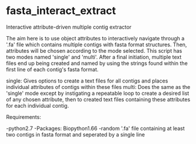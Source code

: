 # fasta_interact_extract
Interactive attribute-driven multiple contig extractor

The aim here is to use object attributes to interactively navigate through a '.fa' file which contains multiple contigs with fasta format structures. Then, attributes will be chosen according to the mode selected. This script has two modes named 'single' and 'multi'. After a final initiation, multiple text files end up being created and named by using the strings found within the first line of each contig's fasta format.

single: Gives options to create a text files for all contigs and places individual attributes of contigs within these files
multi:  Does the same as the 'single' mode except by instigating a repeatable loop to create a desired list of any chosen attribute, then to created text files containing these attributes for each individual contig.

Requirements:

-python2.7
-Packages:  Biopython1.66
-random '.fa' file containing at least two contigs in fasta format and seperated by a single line
